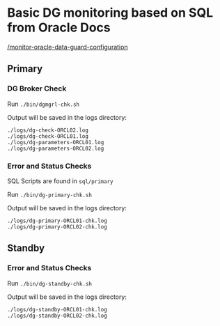 
# Basic DG monitoring based on SQL from Oracle Docs

[/monitor-oracle-data-guard-configuration](https://docs.oracle.com/en/database/oracle/oracle-database/19/haovw/monitor-oracle-data-guard-configuration.html#GUID-41809D11-DDB1-4018-B300-221334CCC911)


## Primary

### DG Broker Check

Run `./bin/dgmgrl-chk.sh`

Output will be saved in the logs directory:

```text
./logs/dg-check-ORCL02.log
./logs/dg-check-ORCL01.log
./logs/dg-parameters-ORCL01.log
./logs/dg-parameters-ORCL02.log
```

### Error and Status Checks

SQL Scripts are found in `sql/primary`

Run `./bin/dg-primary-chk.sh`

Output will be saved in the logs directory:

```text
./logs/dg-primary-ORCL01-chk.log
./logs/dg-primary-ORCL02-chk.log
```

## Standby

### Error and Status Checks

Run `./bin/dg-standby-chk.sh`


Output will be saved in the logs directory:

```text
./logs/dg-standby-ORCL01-chk.log
./logs/dg-standby-ORCL02-chk.log
```


